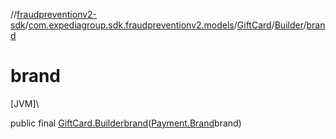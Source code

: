 //[fraudpreventionv2-sdk](../../../../index.md)/[com.expediagroup.sdk.fraudpreventionv2.models](../../index.md)/[GiftCard](../index.md)/[Builder](index.md)/[brand](brand.md)

# brand

[JVM]\

public final [GiftCard.Builder](index.md)[brand](brand.md)([Payment.Brand](../../-payment/-brand/index.md)brand)
